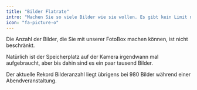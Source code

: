 ```yaml
---
title: "Bilder Flatrate"
intro: "Machen Sie so viele Bilder wie sie wollen. Es gibt kein Limit nach oben."
icon: "fa-picture-o"
---
```

Die Anzahl der Bilder, die Sie mit unserer FotoBox machen können, ist nicht beschränkt. 

Natürlich ist der Speicherplatz auf der Kamera irgendwann mal aufgebraucht, aber bis dahin sind es ein paar tausend Bilder.

Der aktuelle Rekord Bilderanzahl liegt übrigens bei 980 Bilder während einer Abendveranstaltung. 